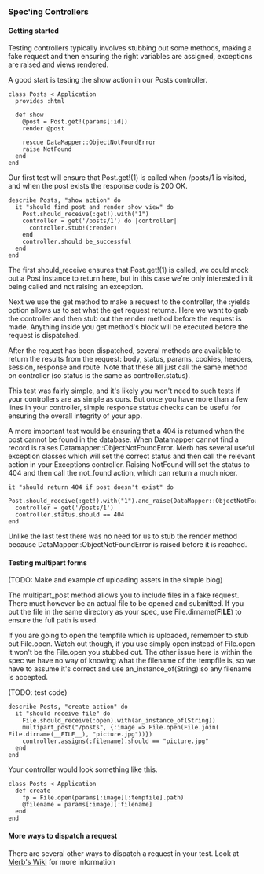 ### Spec'ing Controllers

#### Getting started

Testing controllers typically involves stubbing out some methods, making a fake
request and then ensuring the right variables are assigned, exceptions are
raised and views rendered.

A good start is testing the show action in our Posts controller.

    class Posts < Application
      provides :html
  
      def show
        @post = Post.get!(params[:id])
        render @post
  
        rescue DataMapper::ObjectNotFoundError
        raise NotFound
      end
    end

Our first test will ensure that Post.get!(1) is called when /posts/1 is visited,
and when the post exists the response code is 200 OK.

    describe Posts, "show action" do
      it "should find post and render show view" do
        Post.should_receive(:get!).with("1")
        controller = get('/posts/1') do |controller|
          controller.stub!(:render)
        end
        controller.should be_successful
      end
    end

The first should_receive ensures that Post.get!(1) is called, we could mock out
a Post instance to return here, but in this case we're only interested in it
being called and not raising an exception.

Next we use the get method to make a request to the controller, the :yields
option allows us to set what the get request returns. Here we want to grab the
controller and then stub out the render method before the request is made.
Anything inside you get method's block will be executed before the request is
dispatched.

After the request has been dispatched, several methods are available to return
the results from the request: body, status, params, cookies, headers, session,
response and route. Note that these all just call the same method on controller
(so status is the same as controller.status).

This test was fairly simple, and it's likely you won't need to such tests if
your controllers are as simple as ours. But once you have more than a few lines
in your controller, simple response status checks can be useful for ensuring the
overall integrity of your app.

A more important test would be ensuring that a 404 is returned when the post
cannot be found in the database. When Datamapper cannot find a record is raises
Datamapper::ObjectNotFoundError. Merb has several useful exception classes which
will set the correct status and then call the relevant action in your Exceptions
controller. Raising NotFound will set the status to 404 and then call the
not_found action, which can return a much nicer.

    it "should return 404 if post doesn't exist" do
      Post.should_receive(:get!).with("1").and_raise(DataMapper::ObjectNotFoundError)
      controller = get('/posts/1')
      controller.status.should == 404
    end

Unlike the last test there was no need for us to stub the render method because
DataMapper::ObjectNotFoundError is raised before it is reached.

#### Testing multipart forms

(TODO: Make and example of uploading assets in the simple blog)

The multipart_post method allows you to include files in a fake request. There
must however be an actual file to be opened and submitted. If you put the file
in the same directory as your spec, use File.dirname(__FILE__) to ensure the
full path is used.

If you are going to open the tempfile which is uploaded, remember to stub out
File.open. Watch out though, if you use simply open instead of File.open it
won't be the File.open you stubbed out. The other issue here is within the spec
we have no way of knowing what the filename of the tempfile is, so we have to
assume it's correct and use an_instance_of(String) so any filename is accepted.

(TODO: test code)

    describe Posts, "create action" do 
      it "should receive file" do
        File.should_receive(:open).with(an_instance_of(String))
        multipart_post("/posts", {:image => File.open(File.join( File.dirname(__FILE__), "picture.jpg"))})
        controller.assigns(:filename).should == "picture.jpg"
      end
    end

Your controller would look something like this.

    class Posts < Application
      def create
        fp = File.open(params[:image][:tempfile].path)
        @filename = params[:image][:filename]
      end
    end

#### More ways to dispatch a request

There are several other ways to dispatch a request in your test. 
Look at [Merb's Wiki](http://wiki.merbivore.com/pages/controller-specs) for more information
